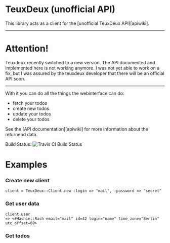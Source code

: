 
TeuxDeux (unofficial API)
=========================
This library acts as a client for the [unofficial TeuxDeux API][apiwiki].

-----
Attention!
==========

Teuxdeux recently switched to a new version. The API documented and implemented
here is not working anymore. I was not yet able to work on a fix, but I was
assured by the teuxdeux developer that there will be an official API soon.

-----

With it you can do all the things the webinterface can do:

* fetch your todos
* create new todos
* update your todos
* delete your todos

See the [API documentation][apiwiki] for more information about the returnend data.

Build Status: ![Travis CI Build Status](https://secure.travis-ci.org/badboy/teuxdeux.png)

Examples
========

### Create new client

    client = TeuxDeux::Client.new :login => "mail", :password => "secret"

### Get user data

    client.user
    => <#Hashie::Rash email="mail" id=42 login="name" time_zone="Berlin" utc_offset=60>

### Get todos
